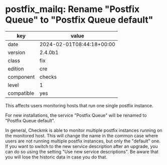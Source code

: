 [//]: # (werk v2)
# postfix_mailq: Rename "Postfix Queue" to "Postfix Queue default"

key        | value
---------- | ---
date       | 2024-02-01T08:44:18+00:00
version    | 2.4.0b1
class      | fix
edition    | cre
component  | checks
level      | 1
compatible | yes

This affects users monitoring hosts that run one single postfix instance.

For new installations, the service "Postfix Queue" will be renamed to "Postfix Queue default".

In general, Checkmk is able to monitor multiple postfix instances running on the monitored host.
This will change the name in the common case where users are not running multiple postfix instances, but only the "default" one.
If you want to switch to the new service description after an upgrade, you can do so using the setting "Use new service descriptions".
Be aware that you will lose the historic data in case you do that.
